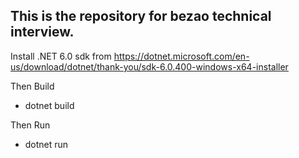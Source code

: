 
## This is the repository for bezao technical interview.



Install .NET 6.0 sdk from https://dotnet.microsoft.com/en-us/download/dotnet/thank-you/sdk-6.0.400-windows-x64-installer


Then Build
- dotnet build

Then Run
- dotnet run


